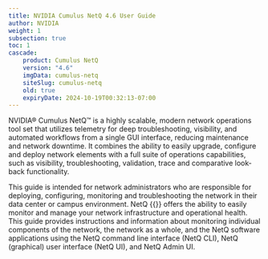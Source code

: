 ```yaml
---
title: NVIDIA Cumulus NetQ 4.6 User Guide
author: NVIDIA
weight: 1
subsection: true
toc: 1
cascade:
    product: Cumulus NetQ
    version: "4.6"
    imgData: cumulus-netq
    siteSlug: cumulus-netq
    old: true
    expiryDate: 2024-10-19T00:32:13-07:00
---
```


NVIDIA® Cumulus NetQ™ is a highly scalable, modern network operations tool set that utilizes telemetry for deep troubleshooting, visibility, and automated workflows from a single GUI interface, reducing maintenance and network downtime. It combines the ability to easily upgrade, configure and deploy network elements with a full suite of operations capabilities, such as visibility, troubleshooting, validation, trace and comparative look-back functionality.

This guide <!-- vale off -->is intended<!-- vale on --> for network administrators who are responsible for deploying, configuring, monitoring and troubleshooting the network in their data center or campus environment. NetQ {{<version>}} offers the ability to easily monitor and manage your network infrastructure and operational health. This guide provides instructions and information about monitoring individual components of the network, the network as a whole, and the NetQ software applications using the NetQ command line interface (NetQ CLI), NetQ (graphical) user interface (NetQ UI), and NetQ Admin UI.
